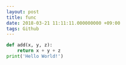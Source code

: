 ```yaml
---
layout: post
title: func
date: 2018-03-21 11:11:11.000000000 +09:00
tags: Github
---
```



``` python
def add(x, y, z):
	return x + y + z
print('Hello World!')
```

